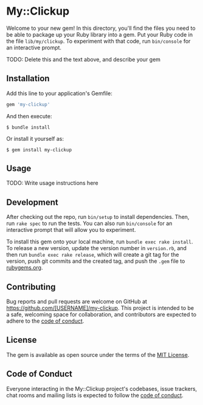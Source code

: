 # My::Clickup

Welcome to your new gem! In this directory, you'll find the files you need to be able to package up your Ruby library into a gem. Put your Ruby code in the file `lib/my/clickup`. To experiment with that code, run `bin/console` for an interactive prompt.

TODO: Delete this and the text above, and describe your gem

## Installation

Add this line to your application's Gemfile:

```ruby
gem 'my-clickup'
```

And then execute:

    $ bundle install

Or install it yourself as:

    $ gem install my-clickup

## Usage

TODO: Write usage instructions here

## Development

After checking out the repo, run `bin/setup` to install dependencies. Then, run `rake spec` to run the tests. You can also run `bin/console` for an interactive prompt that will allow you to experiment.

To install this gem onto your local machine, run `bundle exec rake install`. To release a new version, update the version number in `version.rb`, and then run `bundle exec rake release`, which will create a git tag for the version, push git commits and the created tag, and push the `.gem` file to [rubygems.org](https://rubygems.org).

## Contributing

Bug reports and pull requests are welcome on GitHub at https://github.com/[USERNAME]/my-clickup. This project is intended to be a safe, welcoming space for collaboration, and contributors are expected to adhere to the [code of conduct](https://github.com/[USERNAME]/my-clickup/blob/master/CODE_OF_CONDUCT.md).

## License

The gem is available as open source under the terms of the [MIT License](https://opensource.org/licenses/MIT).

## Code of Conduct

Everyone interacting in the My::Clickup project's codebases, issue trackers, chat rooms and mailing lists is expected to follow the [code of conduct](https://github.com/[USERNAME]/my-clickup/blob/master/CODE_OF_CONDUCT.md).

